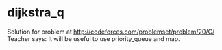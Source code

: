 # dijkstra_q
Solution for problem at http://codeforces.com/problemset/problem/20/C/
Teacher says: It will be useful to use priority_queue and map.
